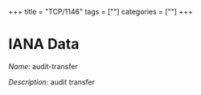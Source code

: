 +++
title = "TCP/1146"
tags = [""]
categories = [""]
+++

# IANA Data

_Name:_ audit-transfer

_Description:_ audit transfer

